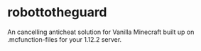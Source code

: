 # robottotheguard
An cancelling anticheat solution for Vanilla Minecraft built up on .mcfunction-files for your 1.12.2 server.